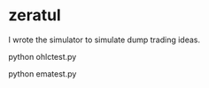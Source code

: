 # zeratul
I wrote the simulator to simulate dump trading ideas. 

python ohlctest.py

python ematest.py
